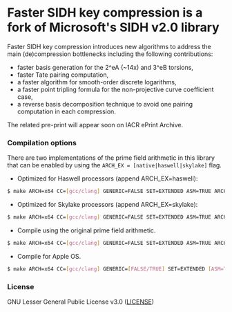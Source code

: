 # Faster SIDH key compression is a fork of Microsoft's SIDH v2.0 library

Faster SIDH key compression introduces new algorithms to address the main (de)compression bottlenecks including the following contributions:
* faster basis generation for the 2^eA (~14x) and 3^eB torsions, 
* faster Tate pairing computation, 
* a faster algorithm for smooth-order discrete logarithms,
* a faster point tripling formula for the non-projective curve coefficient case,
* a reverse basis decomposition technique to avoid one pairing computation in each compression.


The related pre-print will appear soon on IACR ePrint Archive.


### Compilation options

There are two implementations of the prime field arithmetic in this library that can be enabled by using the ```ARCH_EX = [native|haswell|skylake]```
flag. 

 * Optimized for Haswell processors (append ARCH_EX=haswell):

```sh
$ make ARCH=x64 CC=[gcc/clang] GENERIC=FALSE SET=EXTENDED ASM=TRUE ARCH_EX=haswell
```

 * Optimized for Skylake processors (append ARCH_EX=skylake):

```sh
$ make ARCH=x64 CC=[gcc/clang] GENERIC=FALSE SET=EXTENDED ASM=TRUE ARCH_EX=skylake
```

 * Compile using the original prime field arithmetic.

```sh
$ make ARCH=x64 CC=[gcc/clang] GENERIC=FALSE SET=EXTENDED ASM=TRUE ARCH_EX=native
```

 * Compile for Apple OS.

```sh
$ make ARCH=x64 CC=[gcc/clang] GENERIC=[FALSE/TRUE] SET=EXTENDED [ASM=TRUE] [ARCH_EX=native] __APPLE__=TRUE
```

### License 
GNU Lesser General Public License v3.0 ([LICENSE](https://www.gnu.org/licenses/lgpl-3.0.txt))

